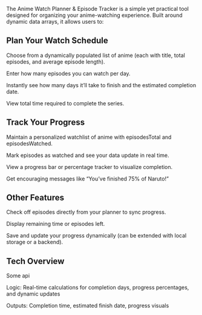 The Anime Watch Planner & Episode Tracker is a simple yet practical tool designed for organizing your anime-watching experience. Built around dynamic data arrays, it allows users to:

## Plan Your Watch Schedule

Choose from a dynamically populated list of anime (each with title, total episodes, and average episode length).

Enter how many episodes you can watch per day.

Instantly see how many days it’ll take to finish and the estimated completion date.

View total time required to complete the series.

## Track Your Progress

Maintain a personalized watchlist of anime with episodesTotal and episodesWatched.

Mark episodes as watched and see your data update in real time.

View a progress bar or percentage tracker to visualize completion.

Get encouraging messages like “You’ve finished 75% of Naruto!”

## Other Features

Check off episodes directly from your planner to sync progress.

Display remaining time or episodes left.

Save and update your progress dynamically (can be extended with local storage or a backend).

## Tech Overview

Some api

Logic: Real-time calculations for completion days, progress percentages, and dynamic updates

Outputs: Completion time, estimated finish date, progress visuals